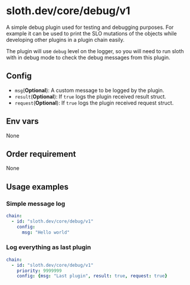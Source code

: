 # sloth.dev/core/debug/v1

A simple debug plugin used for testing and debugging purposes. For example it can be used to print the SLO mutations of the objects while developing other plugins in a plugin chain easily.

The plugin will use `debug` level on the logger, so you will need to run sloth with in debug mode to check the debug messages from this plugin.

## Config

- `msg`(**Optional**): A custom message to be logged by the plugin.
- `result`(**Optional**): If `true` logs the plugin received result struct.
- `request`(**Optional**): If `true` logs the plugin received request struct.

## Env vars

None

## Order requirement

None

## Usage examples

### Simple message log

```yaml
chain:
  - id: "sloth.dev/core/debug/v1"
    config:
      msg: "Hello world"
```

### Log everything as last plugin

```yaml
chain:
  - id: "sloth.dev/core/debug/v1"
    priority: 9999999
    config: {msg: "Last plugin", result: true, request: true}
```
